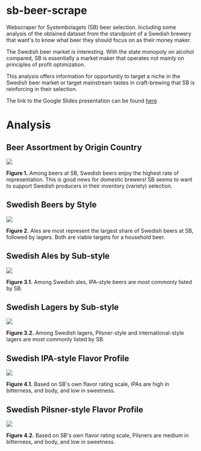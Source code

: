 # sb-beer-scrape
Webscraper for Systembolagets (SB) beer selection. Including some analysis of the obtained dataset from the standpoint of a Swedish brewery that want's to know what beer they should focus on as their money maker.

The Swedish beer market is interesting. With the state monopoly on alcohol compared, SB is essentially a market maker that operates not mainly on principles of profit optimization.

This analysis offers information for opportunity to target a niche in the Swedish beer market or target mainstream tastes in craft-brewing that SB is reinforcing in their selection.

The link to the Google Slides presentation can be found [here](https://docs.google.com/presentation/d/1VfQSxwPy-Oy03A-jzt-vlTkL60Hg-Gfsg8o5aimPZVk/edit?usp=sharing)

# Analysis

## Beer Assortment by Origin Country
![][fig1]

__Figure 1.__ Among beers at SB, Swedish beers enjoy the highest rate of representation. This is good news for domestic brewers! SB seems to want to support Swedish producers in their inventory (variety) selection.


## Swedish Beers by Style
![][fig2]

__Figure 2.__ Ales are most represent the largest share of Swedish beers at SB, followed by lagers. Both are viable targets for a household beer.


## Swedish Ales by Sub-style
![][fig3_1]

__Figure 3.1.__ Among Swedish ales, IPA-style beers are most commonly listed by SB.


## Swedish Lagers by Sub-style
![][fig3_2]

__Figure 3.2.__ Among Swedish lagers, Pilsner-style and international-style lagers are most commonly listed by SB.


## Swedish IPA-style Flavor Profile
![][fig4_1]

__Figure 4.1.__ Based on SB's own flavor rating scale, IPAs are high in bitterness, and body, and low in sweetness.


## Swedish Pilsner-style Flavor Profile
![][fig4_2]

__Figure 4.2.__ Based on SB's own flavor rating scale, Pilsners are medium in bitterness, and body, and low in sweetness.

[fig1]: ./rm_imgs/fig1.png
[fig2]: ./rm_imgs/fig2.png
[fig3_1]: ./rm_imgs/fig3_1.png
[fig3_2]: ./rm_imgs/fig3_2.png
[fig4_1]: ./rm_imgs/fig4_1.png
[fig4_2]: ./rm_imgs/fig4_2.png

